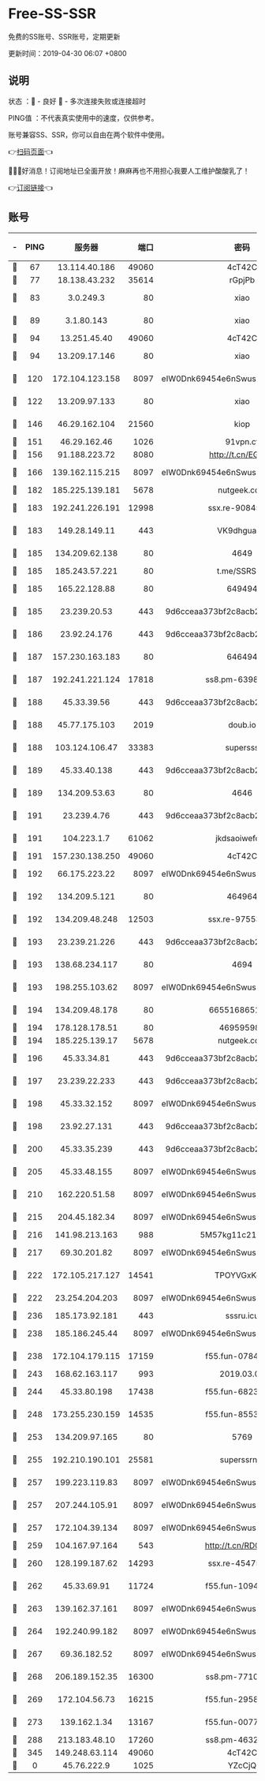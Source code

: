 # Free-SS-SSR

免费的SS账号、SSR账号，定期更新

更新时间：2019-04-30 06:07 +0800

## 说明

状态     ：🙂 - 良好 🙁 - 多次连接失败或连接超时

PING值   ：不代表真实使用中的速度，仅供参考。

账号兼容SS、SSR，你可以自由在两个软件中使用。

👉[扫码页面](https://liesauer.github.io/Free-SS-SSR/)👈

🎉🎉🎉好消息！订阅地址已全面开放！麻麻再也不用担心我要人工维护酸酸乳了！

👉[订阅链接](https://www.liesauer.net/yogurt/subscribe?ACCESS_TOKEN=DAYxR3mMaZAsaqUb)👈

## 账号

|-|PING|服务器|端口|密码|加密方式|区域|
|:----:|:----:|:-----:|-----:|:----:|:----:|:----:|
|🙂|67|13.114.40.186|49060|4cT42C|chacha20|JP|
|🙂|77|18.138.43.232|35614|rGpjPb|rc4-md5|SG|
|🙂|83|3.0.249.3|80|xiao|aes-128-ctr|SG|
|🙂|89|3.1.80.143|80|xiao|aes-128-ctr|SG|
|🙂|94|13.251.45.40|49060|4cT42C|chacha20|SG|
|🙂|94|13.209.17.146|80|xiao|aes-128-ctr|KR|
|🙂|120|172.104.123.158|8097|eIW0Dnk69454e6nSwuspv9DmS201tQ0D|aes-256-cfb|JP|
|🙂|122|13.209.97.133|80|xiao|aes-128-ctr|KR|
|🙂|146|46.29.162.104|21560|kiop|aes-128-ctr|RU|
|🙂|151|46.29.162.46|1026|91vpn.cf|rc4-md5|RU|
|🙂|156|91.188.223.72|8080|http://t.cn/EGJIyrl|rc4-md5|RU|
|🙂|166|139.162.115.215|8097|eIW0Dnk69454e6nSwuspv9DmS201tQ0D|aes-256-cfb|JP|
|🙂|182|185.225.139.181|5678|nutgeek.com|rc4-md5|US|
|🙂|183|192.241.226.191|12998|ssx.re-90845753|aes-256-cfb|US|
|🙂|183|149.28.149.11|443|VK9dhgualsL|aes-256-cfb|SG|
|🙂|185|134.209.62.138|80|4649|aes-256-cfb|US|
|🙂|185|185.243.57.221|80|t.me/SSRSUB|rc4-md5|US|
|🙂|185|165.22.128.88|80|649494|aes-256-cfb|US|
|🙂|185|23.239.20.53|443|9d6cceaa373bf2c8acb22e60b6a58be6|aes-256-cfb|US|
|🙂|186|23.92.24.176|443|9d6cceaa373bf2c8acb22e60b6a58be6|aes-256-cfb|US|
|🙂|187|157.230.163.183|80|646494|aes-256-cfb|US|
|🙂|187|192.241.221.124|17818|ss8.pm-63987306|aes-256-cfb|US|
|🙂|188|45.33.39.56|443|9d6cceaa373bf2c8acb22e60b6a58be6|aes-256-cfb|US|
|🙂|188|45.77.175.103|2019|doub.io|aes-128-ctr|SG|
|🙂|188|103.124.106.47|33383|supersss|aes-256-cfb|CN|
|🙂|189|45.33.40.138|443|9d6cceaa373bf2c8acb22e60b6a58be6|aes-256-cfb|US|
|🙂|189|134.209.53.63|80|4646|aes-256-cfb|US|
|🙂|191|23.239.4.76|443|9d6cceaa373bf2c8acb22e60b6a58be6|aes-256-cfb|US|
|🙂|191|104.223.1.7|61062|jkdsaoiwefdsa|aes-256-cfb|US|
|🙂|191|157.230.138.250|49060|4cT42C|chacha20|US|
|🙂|192|66.175.223.22|8097|eIW0Dnk69454e6nSwuspv9DmS201tQ0D|aes-256-cfb|US|
|🙂|192|134.209.5.121|80|464964|aes-256-cfb|US|
|🙂|192|134.209.48.248|12503|ssx.re-97553367|aes-256-cfb|US|
|🙂|193|23.239.21.226|443|9d6cceaa373bf2c8acb22e60b6a58be6|aes-256-cfb|US|
|🙂|193|138.68.234.117|80|4694|aes-256-cfb|US|
|🙂|193|198.255.103.62|8097|eIW0Dnk69454e6nSwuspv9DmS201tQ0D|aes-256-cfb|US|
|🙂|194|134.209.48.178|80|6655168651651|aes-256-cfb|US|
|🙂|194|178.128.178.51|80|469595985|chacha20|US|
|🙂|194|185.225.139.17|5678|nutgeek.com|rc4-md5|US|
|🙂|196|45.33.34.81|443|9d6cceaa373bf2c8acb22e60b6a58be6|aes-256-cfb|US|
|🙂|197|23.239.22.233|443|9d6cceaa373bf2c8acb22e60b6a58be6|aes-256-cfb|US|
|🙂|198|45.33.32.152|8097|eIW0Dnk69454e6nSwuspv9DmS201tQ0D|aes-256-cfb|US|
|🙂|198|23.92.27.131|443|9d6cceaa373bf2c8acb22e60b6a58be6|aes-256-cfb|US|
|🙂|200|45.33.35.239|443|9d6cceaa373bf2c8acb22e60b6a58be6|aes-256-cfb|US|
|🙂|205|45.33.48.155|8097|eIW0Dnk69454e6nSwuspv9DmS201tQ0D|aes-256-cfb|US|
|🙂|210|162.220.51.58|8097|eIW0Dnk69454e6nSwuspv9DmS201tQ0D|aes-256-cfb|US|
|🙂|215|204.45.182.34|8097|eIW0Dnk69454e6nSwuspv9DmS201tQ0D|aes-256-cfb|US|
|🙂|216|141.98.213.163|988|5M57kg11c214qDmK|chacha20|KR|
|🙂|217|69.30.201.82|8097|eIW0Dnk69454e6nSwuspv9DmS201tQ0D|aes-256-cfb|US|
|🙂|222|172.105.217.127|14541|TPOYVGxKglpi|aes-256-cfb|JP|
|🙂|222|23.254.204.203|8097|eIW0Dnk69454e6nSwuspv9DmS201tQ0D|aes-256-cfb|US|
|🙂|236|185.173.92.181|443|sssru.icu|rc4-md5|RU|
|🙂|238|185.186.245.44|8097|eIW0Dnk69454e6nSwuspv9DmS201tQ0D|aes-256-cfb|NL|
|🙂|238|172.104.179.115|17159|f55.fun-07841721|aes-256-cfb|SG|
|🙂|243|168.62.163.117|993|2019.03.07|rc4-md5|US|
|🙂|244|45.33.80.198|17438|f55.fun-68234149|aes-256-cfb|US|
|🙂|248|173.255.230.159|14535|f55.fun-85534519|aes-256-cfb|US|
|🙂|253|134.209.97.165|80|5769|aes-256-cfb|SG|
|🙂|255|192.210.190.101|25581|superssrnet|aes-256-cfb|US|
|🙂|257|199.223.119.83|8097|eIW0Dnk69454e6nSwuspv9DmS201tQ0D|aes-256-cfb|US|
|🙂|257|207.244.105.91|8097|eIW0Dnk69454e6nSwuspv9DmS201tQ0D|aes-256-cfb|US|
|🙂|257|172.104.39.134|8097|eIW0Dnk69454e6nSwuspv9DmS201tQ0D|aes-256-cfb|SG|
|🙂|259|104.167.97.164|543|http://t.cn/RD0D7sx|rc4-md5|CA|
|🙂|260|128.199.187.62|14293|ssx.re-45475612|aes-256-cfb|SG|
|🙂|262|45.33.69.91|11724|f55.fun-10949941|aes-256-cfb|US|
|🙂|263|139.162.37.161|8097|eIW0Dnk69454e6nSwuspv9DmS201tQ0D|aes-256-cfb|SG|
|🙂|264|192.240.99.182|8097|eIW0Dnk69454e6nSwuspv9DmS201tQ0D|aes-256-cfb|US|
|🙂|267|69.36.182.52|8097|eIW0Dnk69454e6nSwuspv9DmS201tQ0D|aes-256-cfb|US|
|🙂|268|206.189.152.35|16300|ss8.pm-77107958|aes-256-cfb|SG|
|🙂|269|172.104.56.73|16215|f55.fun-29588702|aes-256-cfb|SG|
|🙂|273|139.162.1.34|13167|f55.fun-00774341|aes-256-cfb|SG|
|🙂|288|213.183.48.10|17260|ss8.pm-46326435|rc4-md5|RU|
|🙂|345|149.248.63.114|49060|4cT42C|chacha20|CA|
|🙁|0|45.76.222.9|1025|YZcCjQ|rc4-md5|JP|
